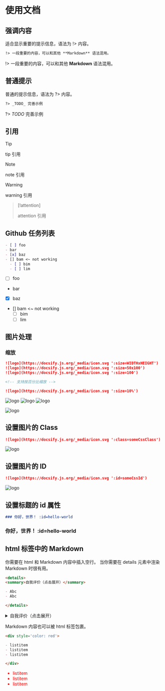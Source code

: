 # 使用文档

## 强调内容
适合显示重要的提示信息，语法为 !> 内容。
```md
!> 一段重要的内容，可以和其他 **Markdown** 语法混用。
```

!> 一段重要的内容，可以和其他 **Markdown** 语法混用。

## 普通提示
普通的提示信息，语法为 ?> 内容。

```md
?> _TODO_ 完善示例
```

?> _TODO_ 完善示例

## 引用
>[!tip]
>
>tip 引用

>[!note]
>
>note 引用

>[!warning]
>
>warning 引用

>[!attention]
>
>attention 引用

## Github 任务列表
```md
- [ ] foo
- bar
- [x] baz
- [] bam <~ not working
  - [ ] bim
  - [ ] lim
```

- [ ] foo
- bar
- [x] baz
- [] bam <~ not working
  - [ ] bim
  - [ ] lim

## 图片处理

### 缩放
```md
![logo](https://docsify.js.org/_media/icon.svg ':size=WIDTHxHEIGHT')
![logo](https://docsify.js.org/_media/icon.svg ':size=50x100')
![logo](https://docsify.js.org/_media/icon.svg ':size=100')

<!-- 支持按百分比缩放 -->

![logo](https://docsify.js.org/_media/icon.svg ':size=10%')
```

![logo](https://docsify.js.org/_media/icon.svg ':size=WIDTHxHEIGHT')
![logo](https://docsify.js.org/_media/icon.svg ':size=50x100')
![logo](https://docsify.js.org/_media/icon.svg ':size=100')

<!-- 支持按百分比缩放 -->

![logo](https://docsify.js.org/_media/icon.svg ':size=10%')

## 设置图片的 Class
```md
![logo](https://docsify.js.org/_media/icon.svg ':class=someCssClass')
```

![logo](https://docsify.js.org/_media/icon.svg ':class=someCssClass')

## 设置图片的 ID
```md
![logo](https://docsify.js.org/_media/icon.svg ':id=someCssId')
```

![logo](https://docsify.js.org/_media/icon.svg ':id=someCssId')

## 设置标题的 id 属性
```md
### 你好，世界！ :id=hello-world
```

### 你好，世界！ :id=hello-world

## html 标签中的 Markdown
你需要在 html 和 Markdown 内容中插入空行。 当你需要在 details 元素中渲染 Markdown 时很有用。
```md
<details>
<summary>自我评价（点击展开）</summary>

- Abc
- Abc

</details>
```

<details>
<summary>自我评价（点击展开）</summary>

- Abc
- Abc

</details>

Markdown 内容也可以被 html 标签包裹。
```md
<div style='color: red'>

- listitem
- listitem
- listitem

</div>
```

<div style='color: red'>

- listitem
- listitem
- listitem

</div>